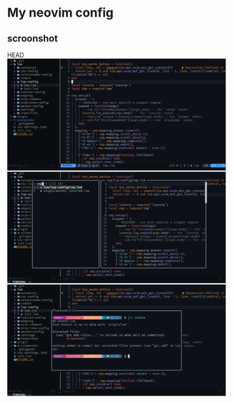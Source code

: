 # My neovim config

## scroonshot
HEAD
![scroonshot](./screenshot/Screenshot_2022-09-01_21-56-57.png)
![scroonshot](./screenshot/Screenshot_2022-09-01_21-57-34.png)
![scroonshot](./screenshot/Screenshot_2022-09-01_21-58-04.png)

